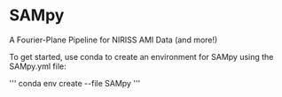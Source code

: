 # SAMpy
A Fourier-Plane Pipeline for NIRISS AMI Data (and more!)

To get started, use conda to create an environment for SAMpy using the SAMpy.yml file:

'''
conda env create --file SAMpy
'''
